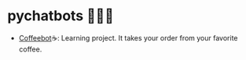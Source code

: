 # pychatbots 🤖💖🐍

- [Coffeebot](https://github.com/lilidl-nft/pychatbots/blob/main/coffeebot.py)☕: Learning project. It takes your order from your favorite coffee.
